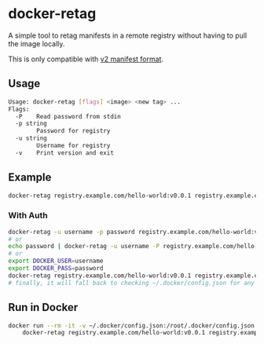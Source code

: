 # docker-retag

A simple tool to retag manifests in a remote registry without having to pull the image locally.

This is only compatible with [v2 manifest format](https://docs.docker.com/registry/spec/manifest-v2-2/).

## Usage

```bash
Usage: docker-retag [flags] <image> <new tag> ...
Flags:
  -P    Read password from stdin
  -p string
        Password for registry
  -u string
        Username for registry
  -v    Print version and exit
```

## Example

```bash
docker-retag registry.example.com/hello-world:v0.0.1 registry.example.com/hello-world:main registry.example.com/hello-world:latest
```

### With Auth

```bash
docker-retag -u username -p password registry.example.com/hello-world:v0.0.1 registry.example.com/hello-world:main
# or
echo password | docker-retag -u username -P registry.example.com/hello-world:v0.0.1 registry.example.com/hello-world:main
# or
export DOCKER_USER=username
export DOCKER_PASS=password
docker-retag registry.example.com/hello-world:v0.0.1 registry.example.com/hello-world:main
# finally, it will fall back to checking ~/.docker/config.json for any inline auths for the registry
```

## Run in Docker

```bash
docker run --rm -it -v ~/.docker/config.json:/root/.docker/config.json:ro \
	docker-retag registry.example.com/hello-world:v0.0.1 registry.example.com/hello-world:main
```
